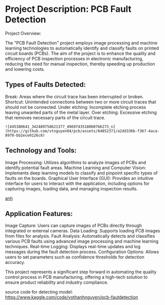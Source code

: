 # Project Description: PCB Fault Detection
Project Overview:

The "PCB Fault Detection" project employs image processing and machine learning technologies to automatically identify and classify faults on printed circuit boards (PCBs). The aim of the project is to enhance the quality and efficiency of PCB inspection processes in electronic manufacturing, reducing the need for manual inspection, thereby speeding up production and lowering costs.

## Types of Faults Detected:

Break: Areas where the circuit trace has been interrupted or broken.
Shortcut: Unintended connections between two or more circuit traces that should not be connected.
Under etching: Incomplete etching process leaving unwanted parts of the metal layer.
Over etching: Excessive etching that removes necessary parts of the circuit trace.

    ![445380641_342489758621377_4969743518060766273_n](https://github.com/vtnguyen04/pcb/assets/64852371/a2dd336b-f367-4aca-8970-bb2ece0126c8)

## Technology and Tools:

Image Processing: Utilizes algorithms to analyze images of PCBs and identify potential fault areas.
Machine Learning and Computer Vision: Implements deep learning models to classify and pinpoint specific types of faults on the boards.
Graphical User Interface (GUI): Provides an intuitive interface for users to interact with the application, including options for capturing images, loading data, and managing inspection results.

  [anh](https://github.com/user-attachments/assets/9c758b15-0c78-4ee3-9df2-6bd836987931)



## Application Features:

Image Capture: Users can capture images of PCBs directly through integrated or external cameras.
Data Loading: Supports loading PCB images from files for analysis.
Fault Analysis: Automatically detects and classifies various PCB faults using advanced image processing and machine learning techniques.
Real-time Logging: Displays real-time updates and log messages during the fault detection process.
Configuration Options: Allows users to set parameters such as confidence thresholds for detection accuracy.

This project represents a significant step forward in automating the quality control process in PCB manufacturing, offering a high-tech solution to ensure product reliability and industry compliance.

source code for detecting model: https://www.kaggle.com/code/vothanhnguyen/pcb-fautdetection
